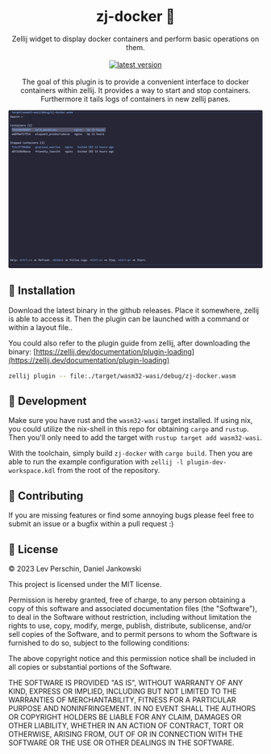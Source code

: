<h1 align="center">zj-docker 🐳</h1>

<p align="center">
  Zellij widget to display docker containers and perform basic operations on them.
  <br><br>
  <a href="https://github.com/dj95/zj-docker/releases">
    <img alt="latest version" src="https://img.shields.io/github/v/tag/dj95/zj-docker.svg?sort=semver" />
  </a>
  <br><br>
  The goal of this plugin is to provide a convenient interface to docker containers within zellij.
  It provides a way to start and stop containers. Furthermore it tails logs of containers in new
  zellij panes.
</p>

![Screenshot of the plugin](./assets/demo.png)

## 🚀 Installation

Download the latest binary in the github releases. Place it somewhere, zellij is able to access it. Then the
plugin can be launched with a command or within a layout file..

You could also refer to the plugin guide from zellij, after downloading the binary: [https://zellij.dev/documentation/plugin-loading](https://zellij.dev/documentation/plugin-loading)

```bash
zellij plugin -- file:./target/wasm32-wasi/debug/zj-docker.wasm
```

## 🚧 Development

Make sure you have rust and the `wasm32-wasi` target installed. If using nix, you could utilize the nix-shell
in this repo for obtaining `cargo` and `rustup`. Then you'll only need to add the target with
`rustup target add wasm32-wasi`.

With the toolchain, simply build `zj-docker` with `cargo build`. Then you are able to run the example configuration
with `zellij -l plugin-dev-workspace.kdl` from the root of the repository.

## 🤝 Contributing

If you are missing features or find some annoying bugs please feel free to submit an issue or a bugfix within a pull request :)

## 📝 License

© 2023 Lev Perschin, Daniel Jankowski

This project is licensed under the MIT license.

Permission is hereby granted, free of charge, to any person obtaining a copy
of this software and associated documentation files (the "Software"), to deal
in the Software without restriction, including without limitation the rights
to use, copy, modify, merge, publish, distribute, sublicense, and/or sell
copies of the Software, and to permit persons to whom the Software is
furnished to do so, subject to the following conditions:

The above copyright notice and this permission notice shall be included in all
copies or substantial portions of the Software.

THE SOFTWARE IS PROVIDED "AS IS", WITHOUT WARRANTY OF ANY KIND, EXPRESS OR
IMPLIED, INCLUDING BUT NOT LIMITED TO THE WARRANTIES OF MERCHANTABILITY,
FITNESS FOR A PARTICULAR PURPOSE AND NONINFRINGEMENT. IN NO EVENT SHALL THE
AUTHORS OR COPYRIGHT HOLDERS BE LIABLE FOR ANY CLAIM, DAMAGES OR OTHER
LIABILITY, WHETHER IN AN ACTION OF CONTRACT, TORT OR OTHERWISE, ARISING FROM,
OUT OF OR IN CONNECTION WITH THE SOFTWARE OR THE USE OR OTHER DEALINGS IN THE
SOFTWARE.
